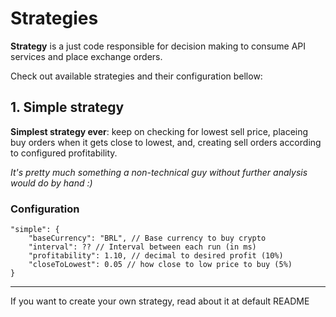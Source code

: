 # Strategies

**Strategy** is a just code responsible for decision making to consume API services and place exchange orders.

Check out available strategies and their configuration bellow:

## 1. Simple strategy
**Simplest strategy ever**: keep on checking for lowest sell price, placeing buy orders when it gets close to lowest, and, creating sell orders according to configured profitability.

*It's pretty much something a non-technical guy without further analysis would do by hand :)*

### Configuration

```
"simple": {
    "baseCurrency": "BRL", // Base currency to buy crypto
    "interval": ?? // Interval between each run (in ms)
    "profitability": 1.10, // decimal to desired profit (10%)
    "closeToLowest": 0.05 // how close to low price to buy (5%)
}
```

***

If you want to create your own strategy, read about it at default README